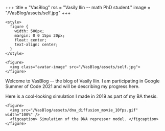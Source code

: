 +++
title = "VasBlog"
rss = "Vasily Ilin -- math PhD student."
image = "/VasBlog/assets/self.jpg"
+++

~~~
<style>
  figure {
    width: 500px;
    margin: 0 0 15px 20px;
    float: center;
    text-align: center;
  }
</style>

<figure>
  <img class="avatar-image" src="/VasBlog/assets/self.jpg">
</figure>
~~~

Welcome to VasBlog -- the blog of Vasily Ilin. I am participating in Google Summer of Code 2021 and will be describing my progress here.

Here is a cool-looking simulation I made in 2019 as part of my BA thesis.
~~~
<figure>
  <img src="/VasBlog/assets/dna_diffusion_movie_10fps.gif" width="100%" />
  <figcaption> Simulation of the DNA repressor model. </figcaption>
</figure>
~~~
